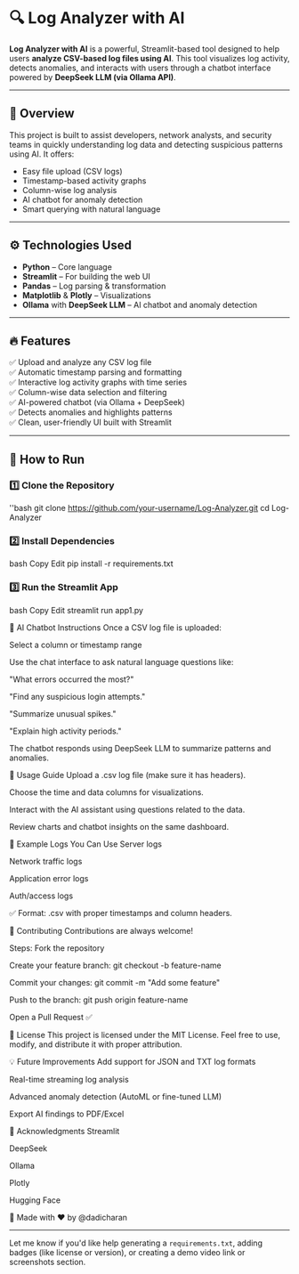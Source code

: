 # 🔍 Log Analyzer with AI

**Log Analyzer with AI** is a powerful, Streamlit-based tool designed to help users **analyze CSV-based log files using AI**. This tool visualizes log activity, detects anomalies, and interacts with users through a chatbot interface powered by **DeepSeek LLM (via Ollama API)**.

---

## 📌 Overview

This project is built to assist developers, network analysts, and security teams in quickly understanding log data and detecting suspicious patterns using AI. It offers:

- Easy file upload (CSV logs)
- Timestamp-based activity graphs
- Column-wise log analysis
- AI chatbot for anomaly detection
- Smart querying with natural language

---

## ⚙️ Technologies Used

- **Python** – Core language  
- **Streamlit** – For building the web UI  
- **Pandas** – Log parsing & transformation  
- **Matplotlib** & **Plotly** – Visualizations  
- **Ollama** with **DeepSeek LLM** – AI chatbot and anomaly detection

---

## 🔥 Features

✅ Upload and analyze any CSV log file  
✅ Automatic timestamp parsing and formatting  
✅ Interactive log activity graphs with time series  
✅ Column-wise data selection and filtering  
✅ AI-powered chatbot (via Ollama + DeepSeek)  
✅ Detects anomalies and highlights patterns  
✅ Clean, user-friendly UI built with Streamlit  

---

## 🚀 How to Run

### 1️⃣ Clone the Repository
''bash
git clone https://github.com/your-username/Log-Analyzer.git
cd Log-Analyzer
### 2️⃣ Install Dependencies
bash
Copy
Edit
pip install -r requirements.txt
### 3️⃣ Run the Streamlit App
bash
Copy
Edit
streamlit run app1.py

🧠 AI Chatbot Instructions
Once a CSV log file is uploaded:

Select a column or timestamp range

Use the chat interface to ask natural language questions like:

"What errors occurred the most?"

"Find any suspicious login attempts."

"Summarize unusual spikes."

"Explain high activity periods."

The chatbot responds using DeepSeek LLM to summarize patterns and anomalies.

📝 Usage Guide
Upload a .csv log file (make sure it has headers).

Choose the time and data columns for visualizations.

Interact with the AI assistant using questions related to the data.

Review charts and chatbot insights on the same dashboard.

📜 Example Logs You Can Use
Server logs

Network traffic logs

Application error logs

Auth/access logs

✅ Format: .csv with proper timestamps and column headers.

🤝 Contributing
Contributions are always welcome!

Steps:
Fork the repository

Create your feature branch: git checkout -b feature-name

Commit your changes: git commit -m "Add some feature"

Push to the branch: git push origin feature-name

Open a Pull Request ✅

📄 License
This project is licensed under the MIT License.
Feel free to use, modify, and distribute it with proper attribution.

💡 Future Improvements
 Add support for JSON and TXT log formats

 Real-time streaming log analysis

 Advanced anomaly detection (AutoML or fine-tuned LLM)

 Export AI findings to PDF/Excel

🙌 Acknowledgments
Streamlit

DeepSeek

Ollama

Plotly

Hugging Face

🔗 Made with ❤️ by @dadicharan

---

Let me know if you'd like help generating a `requirements.txt`, adding badges (like license or version), or creating a demo video link or screenshots section.
